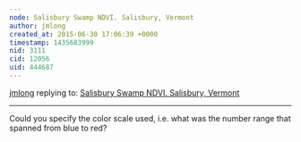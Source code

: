 ```yaml
---
node: Salisbury Swamp NDVI. Salisbury, Vermont
author: jmlong
created_at: 2015-06-30 17:06:39 +0000
timestamp: 1435683999
nid: 3111
cid: 12056
uid: 444687
---
```




[jmlong](../profile/jmlong) replying to: [Salisbury Swamp NDVI. Salisbury, Vermont](../map/salisbury-swamp-ndvi-salisbury-vermont/2012-05-05)

----
Could you specify the color scale used, i.e. what was the number range that spanned from blue to red?